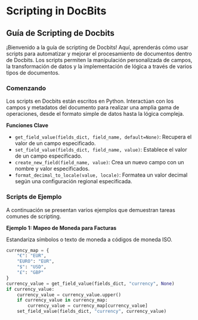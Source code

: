 # Scripting in DocBits

## Guía de Scripting de Docbits

¡Bienvenido a la guía de scripting de Docbits! Aquí, aprenderás cómo usar scripts para automatizar y mejorar el procesamiento de documentos dentro de Docbits. Los scripts permiten la manipulación personalizada de campos, la transformación de datos y la implementación de lógica a través de varios tipos de documentos.

### Comenzando

Los scripts en Docbits están escritos en Python. Interactúan con los campos y metadatos del documento para realizar una amplia gama de operaciones, desde el formato simple de datos hasta la lógica compleja.

**Funciones Clave**

* `get_field_value(fields_dict, field_name, default=None)`: Recupera el valor de un campo especificado.
* `set_field_value(fields_dict, field_name, value)`: Establece el valor de un campo especificado.
* `create_new_field(field_name, value)`: Crea un nuevo campo con un nombre y valor especificados.
* `format_decimal_to_locale(value, locale)`: Formatea un valor decimal según una configuración regional especificada.

### Scripts de Ejemplo

A continuación se presentan varios ejemplos que demuestran tareas comunes de scripting.

**Ejemplo 1: Mapeo de Moneda para Facturas**

Estandariza símbolos o texto de moneda a códigos de moneda ISO.

```python
currency_map = {
    "€": "EUR",
    "EURO": "EUR",
    "$": "USD",
    "£": "GBP"
}
currency_value = get_field_value(fields_dict, "currency", None)
if currency_value:
    currency_value = currency_value.upper()
    if currency_value in currency_map:
        currency_value = currency_map[currency_value]
    set_field_value(fields_dict, "currency", currency_value)
```
